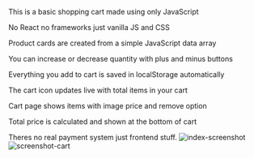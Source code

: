 This is a basic shopping cart made using only JavaScript

No React no frameworks just vanilla JS and CSS

Product cards are created from a simple JavaScript data array

You can increase or decrease quantity with plus and minus buttons

Everything you add to cart is saved in localStorage automatically

The cart icon updates live with total items in your cart

Cart page shows items with image price and remove option

Total price is calculated and shown at the bottom of cart

Theres no real payment system just frontend stuff.
![index-screenshot](https://github.com/user-attachments/assets/08e4d93f-ea34-4ec3-8d88-19d010a7ddfe)
![screenshot-cart](https://github.com/user-attachments/assets/f8657f79-3010-41ce-8ecd-a38ca2e04443)
